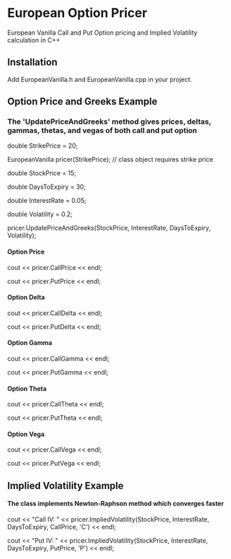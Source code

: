 # European Option Pricer

European Vanilla Call and Put Option pricing and Implied Volatility calculation in C++

## Installation

Add EuropeanVanilla.h and EuropeanVanilla.cpp in your project.

## Option Price and Greeks Example

### The 'UpdatePriceAndGreeks' method gives prices, deltas, gammas, thetas, and vegas of both call and put option

double StrikePrice = 20;

EuropeanVanilla pricer(StrikePrice); // class object requires strike price

double StockPrice = 15;

double DaysToExpiry = 30;

double InterestRate = 0.05;

double Volatility = 0.2;

pricer.UpdatePriceAndGreeks(StockPrice, InterestRate, DaysToExpiry, Volatility);

#### Option Price

cout << pricer.CallPrice << endl;

cout << pricer.PutPrice << endl;

#### Option Delta

cout << pricer.CallDelta << endl;

cout << pricer.PutDelta << endl;

#### Option Gamma

cout << pricer.CallGamma << endl;

cout << pricer.PutGamma << endl;

#### Option Theta

cout << pricer.CallTheta << endl;

cout << pricer.PutTheta << endl;

#### Option Vega

cout << pricer.CallVega << endl;

cout << pricer.PutVega << endl;

## Implied Volatility Example

#### The class implements Newton-Raphson method which converges faster

cout << "Call IV: " << pricer.ImpliedVolatility(StockPrice, InterestRate, DaysToExpiry, CallPrice, 'C') << endl;

cout << "Put IV: " << pricer.ImpliedVolatility(StockPrice, InterestRate, DaysToExpiry, PutPrice, 'P') << endl;
